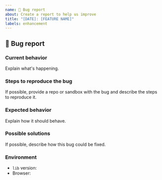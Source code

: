 ```yaml
---
name: 🐛 Bug report
about: Create a report to help us improve
title: "[DATE]: [FEATURE NAME]"
labels: enhancement
---
```


## 🐛 Bug report

### Current behavior

Explain what's happening.

### Steps to reproduce the bug

If possible, provide a repo or sandbox with the bug and describe the steps to reproduce it.

### Expected behavior

Explain how it should behave.

### Possible solutions

If possible, describe how this bug could be fixed.

### Environment

<!--
Consider adding any relevant environment information here.
-->

-   `lib` version:
-   Browser:
